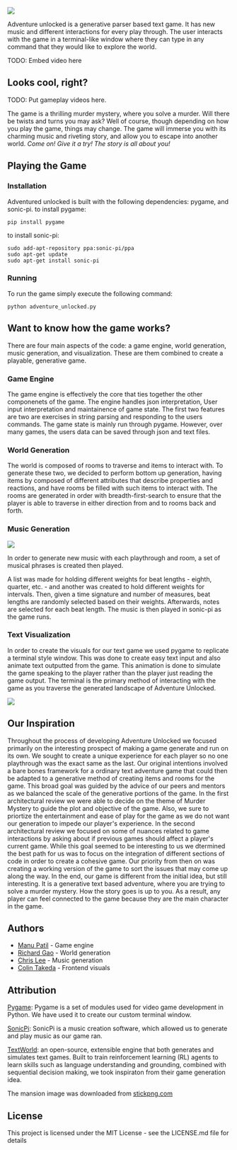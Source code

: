 ![](https://i.imgur.com/YydO3Xo.jpg)

Adventure unlocked is a generative parser based text game. It has new music and different interactions for every play through. The user interacts with the game in a terminal-like window where they can type in any command that they would like to explore the world.

TODO: Embed video here

## Looks cool, right?
TODO: Put gameplay videos here.

The game is a thrilling murder mystery, where you solve a murder. Will there be twists and turns you may ask? Well of course, though depending on how you play the game, things may change. The game will immerse you with its charming music and riveting story, and allow you to escape into another world. _Come on! Give it a try! The story is all about you!_

## Playing the Game
### Installation

Adventured unlocked is built with the following dependencies: pygame, and sonic-pi.
to install pygame:

    pip install pygame

to install sonic-pi:

    sudo add-apt-repository ppa:sonic-pi/ppa
    sudo apt-get update
    sudo apt-get install sonic-pi

### Running
To run the game simply execute the following command:

    python adventure_unlocked.py

## Want to know how the game works?
There are four main aspects of the code: a game engine, world generation, music generation, and visualization. These are them combined to create a playable, generative game.
### Game Engine
The game engine is effectively the core that ties together the other componenets of the game. The engine handles json interpretation, User input interpretation and maintainence of game state. The first two features are two are exercises in string parsing and responding to the users commands. The game state is mainly run through pygame. However, over many games, the users data can be saved through json and text files.

### World Generation
The world is composed of rooms to traverse and items to interact with. To generate these two, we decided to perform bottom up generation, having items by composed of different attributes that describe properties and reactions, and have rooms be filled with such items to interact with. The rooms are generated in order with breadth-first-search to ensure that the player is able to traverse in either direction from and to rooms back and forth.

### Music Generation

![](https://i.imgur.com/8sIZx5q.jpg)

In order to generate new music with each playthrough and room, a set of musical phrases is created then played.

A list was made for holding different weights for beat lengths - eighth, quarter, etc. - and another was created to hold different weights for intervals. Then, given a time signature and number of measures, beat lengths are randomly selected based on their weights. Afterwards, notes are selected for each beat length. The music is then played in sonic-pi as the game runs.

### Text Visualization

In order to create the visuals for our text game we used pygame to replicate a terminal style window. This was done to create easy text input and also animate text outputted from the game. This animation is done to simulate the game speaking to the player rather than the player just reading the game output. The terminal is the primary method of interacting with the game as you traverse the generated landscape of Adventure Unlocked.

![](https://i.imgur.com/GNzzocS.png)

## Our Inspiration

Throughout the process of developing Adventure Unlocked we focused primarily on the interesting prospect of making a game generate and run on its own. We sought to create a unique experience for each player so no one playthrough was the exact same as the last. Our original intentions involved a bare bones framework for a ordinary text adventure game that could then be adapted to a generative method of creating items and rooms for the game.
This broad goal was guided by the advice of our peers and mentors as we balanced the scale of the generative portions of the game. In the first architectural review we were able to decide on the theme of Murder Mystery to guide the plot and objective of the game. Also, we  sure to priortize the entertainment and ease of play for the game as we do not want our generation to impede our player's experience. In the second architectural review we focused on some of nuances related to game interactions by asking about if previous games should affect a player's current game. While this goal seemed to be interesting to us we dtermined the best path for us was to focus on the integration of different sections of code in order to create a cohesive game. Our priority from then on was creating a working version of the game to sort the issues that may come up along the way.
In the end, our game is different from the initial idea, but still interesting. It is a generative text based adventure, where you are trying to solve a murder mystery. How the story goes is up to you. As a result, any player can feel connected to the game because they are the main character in the game.

## Authors
* [Manu Patil](https://github.com/mpatil99) - Game engine
* [Richard Gao](https://github.com/hardlyrichie) - World generation
* [Chris Lee](https://github.com/clee4) - Music generation
* [Colin Takeda](https://github.com/cstakeda) - Frontend visuals

## Attribution

[Pygame](https://www.pygame.org/docs/): Pygame is a set of modules used for video game development in Python. We have used it to create our custom terminal window.

[SonicPi](https://sonic-pi.net/): SonicPi is a music creation software, which allowed us to generate and play music as our game ran.

[TextWorld](https://www.microsoft.com/en-us/research/project/textworld/): an open-source, extensible engine that both generates and simulates text games. Built to train reinforcement learning (RL) agents to learn skills such as language understanding and grounding, combined with sequential decision making, we took inspiraton from their game generation idea.

The mansion image was downloaded from [stickpng.com](http://www.stickpng.com/img/miscellaneous/buildings/haunted-house) 

## License
This project is licensed under the MIT License - see the LICENSE.md file for details
